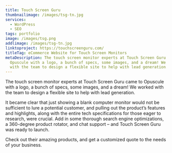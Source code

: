 ```yaml
---
title: Touch Screen Guru
thumbnailimage: /images/tsg-tn.jpg
services:
  - WordPress
  - SEO
tags: portfolio
image: /images/tsg.png
addlimage: /images/tsg-tn.jpg
linktoproject: https://touchscreenguru.com/
titleTag: eCommerce Website for Touch Screen Monitors
metaDescription: The touch screen monitor experts at Touch Screen Guru came to
  Opuscule with a logo, a bunch of specs, some images, and a dream! We worked
  with the team to design a flexible site to help with lead generation.
---
```

The touch screen monitor experts at Touch Screen Guru came to Opuscule with a logo, a bunch of specs, some images, and a dream! We worked with the team to design a flexible site to help with lead generation.

It became clear that just showing a blank computer monitor would not be sufficient to lure a potential customer, and pulling out the product’s features and highlights, along with the entire tech specifications for those eager to research, were crucial. Add in some thorough search engine optimizations, a 360-degree product rotator, and chat support – and Touch Screen Guru was ready to launch.

Check out their amazing products, and get a customized quote to the needs of your business.